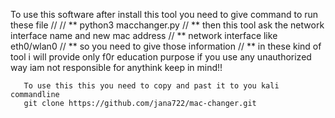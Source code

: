 To use this software after install this tool you need to give command to run these file //
       // ** python3 macchanger.py
       // ** then this tool ask the network interface name and new mac address
       // ** network interface like eth0/wlan0
       // ** so you need to give those information
       // ** in these kind of tool i will provide only f0r education purpose if you use any unauthorized way iam not responsible for anythink keep in mind!!




       To use this this you need to copy and past it to you kali commandline
       git clone https://github.com/jana722/mac-changer.git

